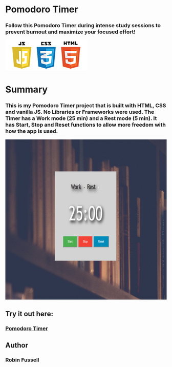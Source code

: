  # Pomodoro Timer

### Follow this Pomodoro Timer during intense study sessions to prevent burnout and maximize your focused effort!  
 <img src="images/frontend2.png"   title="HTML5 Powered">

 



#  Summary
### This is my Pomodoro Timer project that is built with HTML, CSS and vanilla JS. No Libraries or Frameworks were used. The Timer has a Work mode (25 min) and a Rest mode (5 min). It has Start, Stop and Reset functions to allow more freedom with how the app is used.



<img src="images/pomoCropped.png" height= 500  title="HTML5 Powered">

## Try it out here:    
### [Pomodoro Timer]()

## Author
### Robin Fussell
